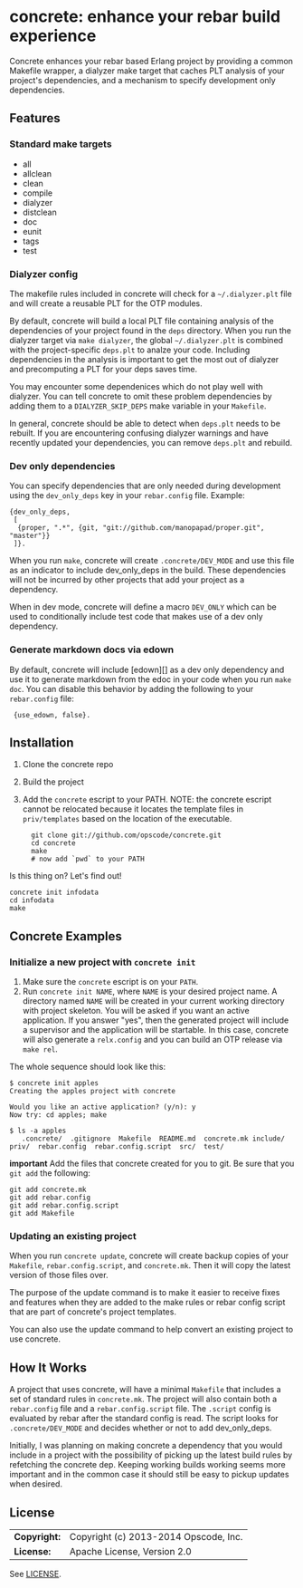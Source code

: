 # concrete: enhance your rebar build experience #

Concrete enhances your rebar based Erlang project by providing a
common Makefile wrapper, a dialyzer make target that caches PLT
analysis of your project's dependencies, and a mechanism to specify
development only dependencies.

## Features ##

### Standard make targets ###

* all
* allclean
* clean
* compile
* dialyzer
* distclean
* doc
* eunit
* tags
* test

### Dialyzer config ###

The makefile rules included in concrete will check for a
`~/.dialyzer.plt` file and will create a reusable PLT for the OTP
modules.

By default, concrete will build a local PLT file containing analysis
of the dependencies of your project found in the `deps`
directory. When you run the dialyzer target via `make dialyzer`, the
global `~/.dialyzer.plt` is combined with the project-specific
`deps.plt` to analze your code. Including dependencies in the analysis
is important to get the most out of dialyzer and precomputing a PLT
for your deps saves time.

You may encounter some dependenices which do not play well with
dialyzer. You can tell concrete to omit these problem dependencies by
adding them to a `DIALYZER_SKIP_DEPS` make variable in your
`Makefile`.

In general, concrete should be able to detect when `deps.plt` needs to
be rebuilt. If you are encountering confusing dialyzer warnings and
have recently updated your dependencies, you can remove
`deps.plt` and rebuild.

### Dev only dependencies ###

You can specify dependencies that are only needed during development
using the `dev_only_deps` key in your `rebar.config` file. Example:
```
{dev_only_deps,
 [
  {proper, ".*", {git, "git://github.com/manopapad/proper.git", "master"}}
 ]}.
```

When you run `make`, concrete will create `.concrete/DEV_MODE` and use
this file as an indicator to include dev_only_deps in the build. These
dependencies will not be incurred by other projects that add your
project as a dependency.

When in dev mode, concrete will define a macro `DEV_ONLY` which can be
used to conditionally include test code that makes use of a dev only
dependency.

### Generate markdown docs via edown ###

By default, concrete will include [edown][] as a dev only dependency
and use it to generate markdown from the edoc in your code when you
run `make doc`. You can disable this behavior by adding the following
to your `rebar.config` file:

```
 {use_edown, false}.
```

## Installation ##

1. Clone the concrete repo
2. Build the project
3. Add the `concrete` escript to your PATH. NOTE: the concrete escript
   cannot be relocated because it locates the template files in
   `priv/templates` based on the location of the executable.

   ```
     git clone git://github.com/opscode/concrete.git
     cd concrete
     make
     # now add `pwd` to your PATH
   ```

Is this thing on? Let's find out!

 ```
 concrete init infodata
 cd infodata
 make
 ```

## Concrete Examples ##

### Initialize a new project with `concrete init` ###

1. Make sure the `concrete` escript is on your `PATH`.
2. Run `concrete init NAME`, where `NAME` is your desired project
   name. A directory named `NAME` will be created in your current
   working directory with project skeleton. You will be asked if you
   want an active application. If you answer "yes", then the generated
   project will include a supervisor and the application will be
   startable. In this case, concrete will also generate a
   `relx.config` and you can build an OTP release via `make rel`.

The whole sequence should look like this:

```
$ concrete init apples
Creating the apples project with concrete

Would you like an active application? (y/n): y
Now try: cd apples; make

$ ls -a apples
   .concrete/  .gitignore  Makefile  README.md  concrete.mk include/  priv/  rebar.config  rebar.config.script  src/  test/
```

**important** Add the files that concrete created for you to git.
Be sure that you `git add` the following:

```
git add concrete.mk
git add rebar.config
git add rebar.config.script
git add Makefile
```

### Updating an existing project ###

When you run `concrete update`, concrete will create backup copies of
your `Makefile`, `rebar.config.script`, and `concrete.mk`. Then
it will copy the latest version of those files over.

The purpose of the update command is to make it easier to receive
fixes and features when they are added to the make rules or rebar
config script that are part of concrete's project templates.

You can also use the update command to help convert an existing
project to use concrete.

## How It Works ##

A project that uses concrete, will have a minimal `Makefile` that
includes a set of standard rules in `concrete.mk`. The project
will also contain both a `rebar.config` file and a
`rebar.config.script` file. The `.script` config is evaluated by rebar
after the standard config is read. The script looks for
`.concrete/DEV_MODE` and decides whether or not to add dev_only_deps.

Initially, I was planning on making concrete a dependency that you
would include in a project with the possibility of picking up the
latest build rules by refetching the concrete dep. Keeping working
builds working seems more important and in the common case it should
still be easy to pickup updates when desired.

## License ##

|                      |                                          |
|:---------------------|:-----------------------------------------|
| **Copyright:**       | Copyright (c) 2013-2014 Opscode, Inc.
| **License:**         | Apache License, Version 2.0

See [LICENSE](./LICENSE).
